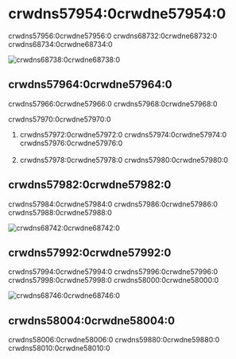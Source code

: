 # crwdns57954:0crwdne57954:0

crwdns57956:0crwdne57956:0 crwdns68732:0crwdne68732:0  crwdns68734:0crwdne68734:0

![crwdns68738:0crwdne68738:0](crwdns68736:0crwdne68736:0)

## crwdns57964:0crwdne57964:0

crwdns57966:0crwdne57966:0 crwdns57968:0crwdne57968:0

crwdns57970:0crwdne57970:0

1. crwdns57972:0crwdne57972:0  crwdns57974:0crwdne57974:0  crwdns57976:0crwdne57976:0</br></br>
2. crwdns57978:0crwdne57978:0 crwdns57980:0crwdne57980:0

## crwdns57982:0crwdne57982:0

crwdns57984:0crwdne57984:0 crwdns57986:0crwdne57986:0 crwdns57988:0crwdne57988:0

![crwdns68742:0crwdne68742:0](crwdns68740:0crwdne68740:0)

## crwdns57992:0crwdne57992:0

crwdns57994:0crwdne57994:0 crwdns57996:0crwdne57996:0 crwdns57998:0crwdne57998:0 crwdns58000:0crwdne58000:0

![crwdns68746:0crwdne68746:0](crwdns68744:0crwdne68744:0)

## crwdns58004:0crwdne58004:0

crwdns58006:0crwdne58006:0 crwdns59880:0crwdne59880:0 crwdns58010:0crwdne58010:0
